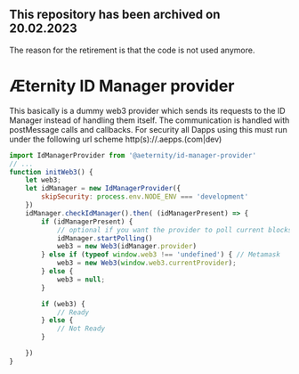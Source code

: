 ## This repository has been archived on 20.02.2023
The reason for the retirement is that the code is not used anymore.

# Æternity ID Manager provider

This basically is a dummy web3 provider which sends its requests to the ID Manager instead of handling them itself. The communication is handled with postMessage calls and callbacks. For security all Dapps using this must run under the following url scheme http(s)://<subdomain>.aepps.(com|dev)

```javascript
import IdManagerProvider from '@aeternity/id-manager-provider'
// ...
function initWeb3() {
	let web3;
	let idManager = new IdManagerProvider({
		skipSecurity: process.env.NODE_ENV === 'development'
	})
	idManager.checkIdManager().then( (idManagerPresent) => {
		if (idManagerPresent) {
			// optional if you want the provider to poll current blocks
			idManager.startPolling()
			web3 = new Web3(idManager.provider)
		} else if (typeof window.web3 !== 'undefined') { // Metamask
			web3 = new Web3(window.web3.currentProvider);
		} else {
			web3 = null;
		}

		if (web3) {
			// Ready
		} else {
			// Not Ready
		}

	})
}
```
